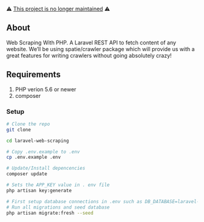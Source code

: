 ⚠️ [This project is no longer maintained](https://github.com/anlisha-maharjan/laravel-web-scraping/issues/3) ⚠️

## About 

Web Scraping With PHP. A Laravel REST API to fetch content of any website. We’ll be using spatie/crawler package which will provide us with a great features for writing crawlers without going absolutely crazy!

## Requirements
1. PHP verion 5.6 or newer
2. composer

### Setup

```bash 
# Clone the repo
git clone

cd laravel-web-scraping

# Copy .env.example to .env
cp .env.example .env

# Update/Install depencencies
composer update 

# Sets the APP_KEY value in . env file
php artisan key:generate

# First setup database connections in .env such as DB_DATABASE=laravel-web-scraping  DB_USERNAME= and DB_PASSWORD
# Run all migrations and seed database
php artisan migrate:fresh --seed

```
